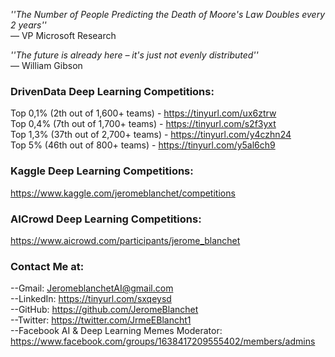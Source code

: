 *''The Number of People Predicting the Death of Moore's Law Doubles every 2 years''*   
― VP Microsoft Research   

*''The future is already here – it's just not evenly distributed''*   
― William Gibson   

### DrivenData Deep Learning Competitions:
Top 0,1% (2th out of 1,600+ teams) - https://tinyurl.com/ux6ztrw   
Top 0,4% (7th out of 1,700+ teams) - https://tinyurl.com/s2f3yxt   
Top 1,3% (37th out of 2,700+ teams) - https://tinyurl.com/y4czhn24   
Top 5% (46th out of 800+ teams) - https://tinyurl.com/y5al6ch9   

### Kaggle Deep Learning Competitions:
https://www.kaggle.com/jeromeblanchet/competitions   

### AICrowd Deep Learning Competitions:
https://www.aicrowd.com/participants/jerome_blanchet   

### Contact Me at:
--Gmail: JeromeblanchetAI@gmail.com   
--LinkedIn: https://tinyurl.com/sxqeysd   
--GitHub: https://github.com/JeromeBlanchet   
--Twitter: https://twitter.com/JrmeEBlancht1   
--Facebook AI & Deep Learning Memes Moderator: https://www.facebook.com/groups/1638417209555402/members/admins
